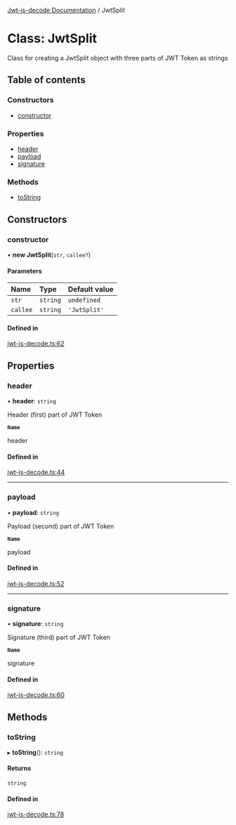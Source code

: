 [Jwt-js-decode Documentation](../README.md) / JwtSplit

# Class: JwtSplit

Class for creating a JwtSplit object with three parts of JWT Token as strings

## Table of contents

### Constructors

- [constructor](JwtSplit.md#constructor)

### Properties

- [header](JwtSplit.md#header)
- [payload](JwtSplit.md#payload)
- [signature](JwtSplit.md#signature)

### Methods

- [toString](JwtSplit.md#tostring)

## Constructors

### constructor

• **new JwtSplit**(`str`, `callee?`)

#### Parameters

| Name | Type | Default value |
| :------ | :------ | :------ |
| `str` | `string` | `undefined` |
| `callee` | `string` | `'JwtSplit'` |

#### Defined in

[jwt-js-decode.ts:62](https://github.com/tomitribe/jwt-js-decode/blob/8208960/src/jwt-js-decode.ts#L62)

## Properties

### header

• **header**: `string`

Header (first) part of JWT Token

**`Name`**

header

#### Defined in

[jwt-js-decode.ts:44](https://github.com/tomitribe/jwt-js-decode/blob/8208960/src/jwt-js-decode.ts#L44)

___

### payload

• **payload**: `string`

Payload (second) part of JWT Token

**`Name`**

payload

#### Defined in

[jwt-js-decode.ts:52](https://github.com/tomitribe/jwt-js-decode/blob/8208960/src/jwt-js-decode.ts#L52)

___

### signature

• **signature**: `string`

Signature (third) part of JWT Token

**`Name`**

signature

#### Defined in

[jwt-js-decode.ts:60](https://github.com/tomitribe/jwt-js-decode/blob/8208960/src/jwt-js-decode.ts#L60)

## Methods

### toString

▸ **toString**(): `string`

#### Returns

`string`

#### Defined in

[jwt-js-decode.ts:78](https://github.com/tomitribe/jwt-js-decode/blob/8208960/src/jwt-js-decode.ts#L78)
